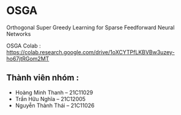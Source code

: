 # OSGA
Orthogonal Super Greedy Learning for Sparse Feedforward Neural Networks

OSGA Colab : https://colab.research.google.com/drive/1oXCYTPfLKBVBw3uzey-ho67jtRGom2MT

## Thành viên nhóm :

* Hoàng Minh Thanh  – 21C11029
* Trần Hữu Nghĩa 	 – 21C12005
* Nguyễn Thành Thái – 21C11026
